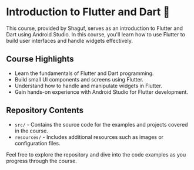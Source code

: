 # Introduction to Flutter and Dart :rocket:

This course, provided by Shaguf, serves as an introduction to Flutter and Dart using Android Studio. In this course, you'll learn how to use Flutter to build user interfaces and handle widgets effectively.

## Course Highlights

- Learn the fundamentals of Flutter and Dart programming.
- Build small UI components and screens using Flutter.
- Understand how to handle and manipulate widgets in Flutter.
- Gain hands-on experience with Android Studio for Flutter development.

## Repository Contents

- `src/` - Contains the source code for the examples and projects covered in the course.
- `resources/` - Includes additional resources such as images or configuration files.

Feel free to explore the repository and dive into the code examples as you progress through the course.
